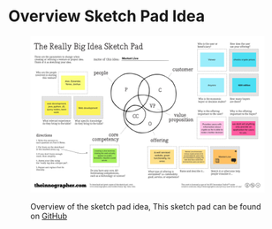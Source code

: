 # Overview Sketch Pad Idea

<figure><img src="../.gitbook/assets/SketchPad_BusE_page-0001.jpg" alt=""><figcaption><p>Overview of the sketch pad idea, This sketch pad can be found on <a href="https://github.com/EskandarAtrakchi/Market-Live-Prices-Team-Project/blob/main/SketchPad_BusE_page-0001.jpg">GitHub</a></p></figcaption></figure>
